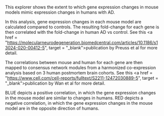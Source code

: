 This explorer shows the extent to which gene expression changes in mouse models mimic expression changes in humans with AD. 

In this analysis, gene expression changes in each mouse model are calculated compared to controls. The resulting fold-change for each gene is then correlated with the fold-change in human AD vs control. See this <a href = "https://molecularneurodegeneration.biomedcentral.com/articles/10.1186/s13024-020-00412-5", target = "_blank">publication by Preuss et al</a> for more detail. 

The correlations between mouse and human for each gene are then mapped to consensus network modules from a harmonized co-expression analysis based on 3 human postmortem brain cohorts. See this <a href = "https://www.cell.com/cell-reports/fulltext/S2211-12472030889-5", target = "_blank">publication by Wan et al</a> for more detail.  

<span class = "blue">BLUE</span> depicts a positive correlation, in which the gene expression changes in the mouse model are similar to changes in humans. <span class = "red">RED</span> depicts a negative correlation, in which the gene expression changes in the mouse model are in the opposite direction of humans. 
